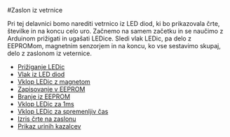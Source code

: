 #Zaslon iz vetrnice

Pri tej delavnici bomo narediti vetrnico iz LED diod, ki bo prikazovala črte, številke in na koncu celo uro. Začnemo na samem začetku in se naučimo z Arduinom prižigati in ugašati LEDice. Sledi vlak LEDic, pa delo z EEPROMom, magnetnim senzorjem in na koncu, ko vse sestavimo skupaj, delo z zaslonom iz veternice.

* [Prižiganje LEDic](./code/010_vklopLed/potek.md)
* [Vlak iz LED diod](./code/020_ledVlak/potek.md)
* [Vklop LEDic z magnetom](./code/030_magnetVklopLed/potek.md)
* [Zapisovanje v EEPROM](./code/040_EEPROMWrite/potek.md)
* [Branje iz EEPROM](./code/050_EEPROMRead/potek.md)
* [Vklop LEDic za 1ms](./code/060_1MS_LED/potek.md)
* [Vklop LEDic za spremenljiv čas](./code/070_1_100MS_LED/potek.md)
* [Izris črte na zaslonu](./code/080_LEDSatAngleX/potek.md)
* [Prikaz urinih kazalcev](./code/090_LEDSecondsMinutes/potek.md)


